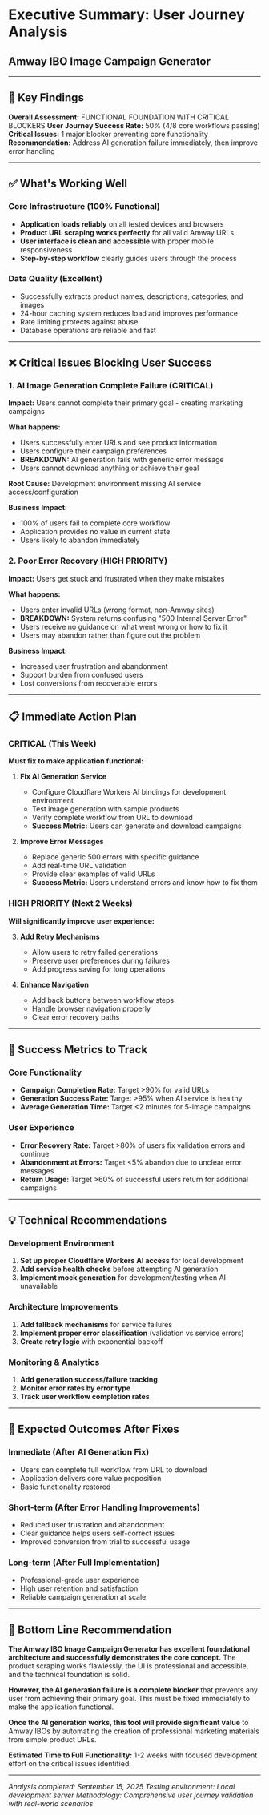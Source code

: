# Executive Summary: User Journey Analysis
## Amway IBO Image Campaign Generator

---

## 🎯 Key Findings

**Overall Assessment:** FUNCTIONAL FOUNDATION WITH CRITICAL BLOCKERS
**User Journey Success Rate:** 50% (4/8 core workflows passing)
**Critical Issues:** 1 major blocker preventing core functionality
**Recommendation:** Address AI generation failure immediately, then improve error handling

---

## ✅ What's Working Well

### Core Infrastructure (100% Functional)
- **Application loads reliably** on all tested devices and browsers
- **Product URL scraping works perfectly** for all valid Amway URLs
- **User interface is clean and accessible** with proper mobile responsiveness
- **Step-by-step workflow** clearly guides users through the process

### Data Quality (Excellent)
- Successfully extracts product names, descriptions, categories, and images
- 24-hour caching system reduces load and improves performance
- Rate limiting protects against abuse
- Database operations are reliable and fast

---

## ❌ Critical Issues Blocking User Success

### 1. AI Image Generation Complete Failure (CRITICAL)
**Impact:** Users cannot complete their primary goal - creating marketing campaigns

**What happens:**
- Users successfully enter URLs and see product information
- Users configure their campaign preferences
- **BREAKDOWN:** AI generation fails with generic error message
- Users cannot download anything or achieve their goal

**Root Cause:** Development environment missing AI service access/configuration

**Business Impact:**
- 100% of users fail to complete core workflow
- Application provides no value in current state
- Users likely to abandon immediately

### 2. Poor Error Recovery (HIGH PRIORITY)
**Impact:** Users get stuck and frustrated when they make mistakes

**What happens:**
- Users enter invalid URLs (wrong format, non-Amway sites)
- **BREAKDOWN:** System returns confusing "500 Internal Server Error"
- Users receive no guidance on what went wrong or how to fix it
- Users may abandon rather than figure out the problem

**Business Impact:**
- Increased user frustration and abandonment
- Support burden from confused users
- Lost conversions from recoverable errors

---

## 📋 Immediate Action Plan

### CRITICAL (This Week)
**Must fix to make application functional:**

1. **Fix AI Generation Service**
   - Configure Cloudflare Workers AI bindings for development environment
   - Test image generation with sample products
   - Verify complete workflow from URL to download
   - **Success Metric:** Users can generate and download campaigns

2. **Improve Error Messages**
   - Replace generic 500 errors with specific guidance
   - Add real-time URL validation
   - Provide clear examples of valid URLs
   - **Success Metric:** Users understand errors and know how to fix them

### HIGH PRIORITY (Next 2 Weeks)
**Will significantly improve user experience:**

3. **Add Retry Mechanisms**
   - Allow users to retry failed generations
   - Preserve user preferences during failures
   - Add progress saving for long operations

4. **Enhance Navigation**
   - Add back buttons between workflow steps
   - Handle browser navigation properly
   - Clear error recovery paths

---

## 🎯 Success Metrics to Track

### Core Functionality
- **Campaign Completion Rate:** Target >90% for valid URLs
- **Generation Success Rate:** Target >95% when AI service is healthy
- **Average Generation Time:** Target <2 minutes for 5-image campaigns

### User Experience
- **Error Recovery Rate:** Target >80% of users fix validation errors and continue
- **Abandonment at Errors:** Target <5% abandon due to unclear error messages
- **Return Usage:** Target >60% of successful users return for additional campaigns

---

## 💡 Technical Recommendations

### Development Environment
1. **Set up proper Cloudflare Workers AI access** for local development
2. **Add service health checks** before attempting AI generation
3. **Implement mock generation** for development/testing when AI unavailable

### Architecture Improvements
1. **Add fallback mechanisms** for service failures
2. **Implement proper error classification** (validation vs service errors)
3. **Create retry logic** with exponential backoff

### Monitoring & Analytics
1. **Add generation success/failure tracking**
2. **Monitor error rates by error type**
3. **Track user workflow completion rates**

---

## 🚀 Expected Outcomes After Fixes

### Immediate (After AI Generation Fix)
- Users can complete full workflow from URL to download
- Application delivers core value proposition
- Basic functionality restored

### Short-term (After Error Handling Improvements)
- Reduced user frustration and abandonment
- Clear guidance helps users self-correct issues
- Improved conversion from trial to successful usage

### Long-term (After Full Implementation)
- Professional-grade user experience
- High user retention and satisfaction
- Reliable campaign generation at scale

---

## 🎯 Bottom Line Recommendation

**The Amway IBO Image Campaign Generator has excellent foundational architecture and successfully demonstrates the core concept.** The product scraping works flawlessly, the UI is professional and accessible, and the technical foundation is solid.

**However, the AI generation failure is a complete blocker** that prevents any user from achieving their primary goal. This must be fixed immediately to make the application functional.

**Once the AI generation works, this tool will provide significant value** to Amway IBOs by automating the creation of professional marketing materials from simple product URLs.

**Estimated Time to Full Functionality:** 1-2 weeks with focused development effort on the critical issues identified.

---

*Analysis completed: September 15, 2025*
*Testing environment: Local development server*
*Methodology: Comprehensive user journey validation with real-world scenarios*